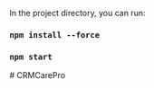 In the project directory, you can run:

### `npm install --force`

### `npm start`
#   C R M C a r e P r o  
 